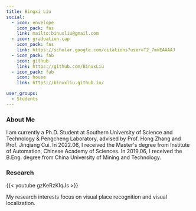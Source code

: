 ```yaml
---
title: Bingxi Liu
social:
  - icon: envelope 
    icon_pack: fas
    link: mailto:binuxliu@gmail.com
  - icon: graduation-cap 
    icon_pack: fas
    link: https://scholar.google.com/citations?user=T2_7muEAAAAJ
  - icon_pack: fab
    icon: github
    link: https://github.com/BinuxLiu
  - icon_pack: fab
    icon: house
    link: https://binuxliu.github.io/

user_groups:
  - Students
---
```

### About Me

I am currently a Ph.D. Student at Southern University of Science and Technology & Pengcheng Laboratory, advised by Prof. Hong Zhang and Prof. Jinqiang Cui. 
In 2022.06, I received the Master's degree from Institute of Automation, Chinese Academy of Sciences.
In 2019.06, I received the B.Eng. degree from China University of Mining and Technology.

### Research
{{< youtube gzKeRzKIqJs >}}

My research interests focus on visual place recognition and visual localization. 




